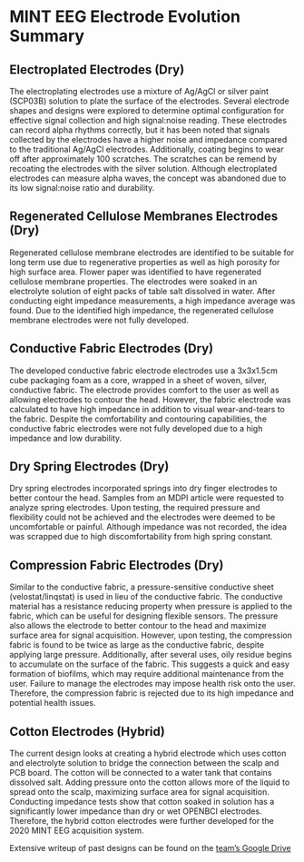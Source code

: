 # MINT EEG Electrode Evolution Summary 

## Electroplated Electrodes (Dry)
The electroplating electrodes use a mixture of Ag/AgCl or silver paint  (SCP03B) solution to plate the surface of the electrodes. Several electrode shapes and designs were explored to determine optimal configuration for effective signal collection and high signal:noise reading. These electrodes can record alpha rhythms correctly, but it has been noted that signals collected by the electrodes have a higher noise and impedance compared to the traditional Ag/AgCl electrodes. Additionally, coating begins to wear off after approximately 100 scratches. The scratches can be remend by recoating the electrodes with the silver solution. Although electroplated electrodes can measure alpha waves, the concept was abandoned due to its low signal:noise ratio and durability.

## Regenerated Cellulose Membranes Electrodes (Dry)
Regenerated cellulose membrane electrodes are identified to be suitable for long term use due to regenerative properties as well as high porosity for high surface area. Flower paper was identified to have regenerated cellulose membrane properties. The electrodes were soaked in an electrolyte solution of eight packs of table salt dissolved in water. After conducting eight impedance measurements, a high impedance average was found. Due to the identified high impedance, the regenerated cellulose membrane electrodes were not fully developed. 

## Conductive Fabric Electrodes (Dry)
The developed conductive fabric electrode electrodes use a 3x3x1.5cm cube packaging foam as a core, wrapped in a sheet of woven, silver, conductive fabric. The electrode provides comfort to the user as well as allowing electrodes to contour the head. However, the fabric electrode was calculated to have high impedance in addition to visual wear-and-tears to the fabric. Despite the comfortability and contouring capabilities, the conductive fabric electrodes were not fully developed due to a high impedance and low durability.

## Dry Spring Electrodes (Dry)
Dry spring electrodes incorporated springs into dry finger electrodes to better contour the head. Samples from an MDPI article were requested to analyze spring electrodes. Upon testing, the required pressure and flexibility could not be achieved and the electrodes were deemed to be uncomfortable or painful. Although impedance was not recorded, the idea was scrapped due to high discomfortability from high spring constant.

## Compression Fabric Electrodes (Dry)
Similar to the conductive fabric, a pressure-sensitive conductive sheet (velostat/linqstat) is used in lieu of the conductive fabric. The conductive material has a resistance reducing property when pressure is applied to the fabric, which can be useful for designing flexible sensors. The pressure also allows the electrode to better contour to the head and maximize surface area for signal acquisition. However, upon testing, the compression fabric is found to be twice as large as the conductive fabric, despite applying large pressure. Additionally, after several uses, oily residue begins to accumulate on the surface of the fabric. This suggests a quick and easy formation of biofilms, which may require additional maintenance from the user. Failure to manage the electrodes may impose health risk onto the user. Therefore, the compression fabric is rejected due to its high impedance and potential health issues.

## Cotton Electrodes (Hybrid)
The current design looks at creating a hybrid electrode which uses cotton and electrolyte solution to bridge the connection between the scalp and PCB board. The cotton will be connected to a water tank that contains dissolved salt. Adding pressure onto the cotton allows more of the liquid to spread onto the scalp, maximizing surface area for signal acquisition. Conducting impedance tests show that cotton soaked in solution has a significantly lower impedance than dry or wet OPENBCI electrodes. Therefore, the hybrid cotton electrodes were further developed for the 2020 MINT EEG acquisition system. 

Extensive writeup of past designs can be found on the [team’s Google Drive](https://docs.google.com/document/d/16VlDZtCEF2bn4U8mC6i96VPIYXMff-jvLBDzw5MMWTI/edit#heading=h.276hzmhpmpdi)
